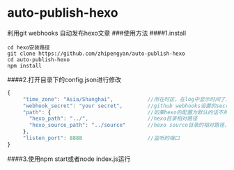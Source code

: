 # auto-publish-hexo
利用git webhooks 自动发布hexo文章
###使用方法
####1.install
```
cd hexo安装路径
git clone https://github.com/zhipengyan/auto-publish-hexo
cd auto-publish-hexo
npm install
```

####2.打开目录下的config.json进行修改
```javascript
{
     "time_zone": "Asia/Shanghai",           //所在时区，在log中显示时间了，vps一般不是本地时区
     "webhook_secret": "your secret",        //github webhooks设置的secret
     "path": {                               //如果hexo的配置为默认的话不用修改下面的
       "hexo_path": "../",                   //hexo目录相对路径
       "hexo_source_path": "../source"       //hexo source目录的相对路径，也就是文章目录
     },
     "listen_port": 8888                     //监听的端口
}
```

####3.使用npm start或者node index.js运行

